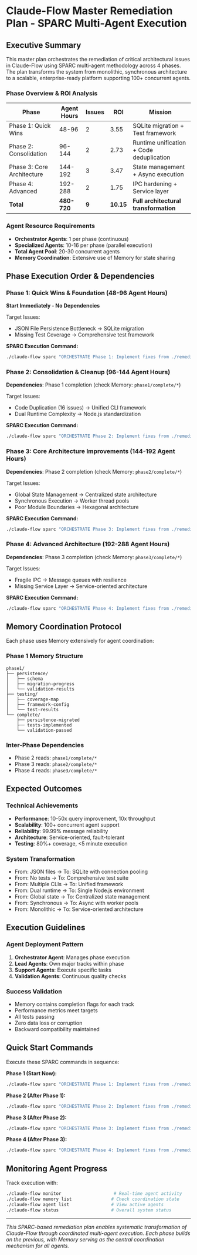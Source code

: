 # Claude-Flow Master Remediation Plan - SPARC Multi-Agent Execution

## Executive Summary

This master plan orchestrates the remediation of critical architectural issues in Claude-Flow using SPARC multi-agent methodology across 4 phases. The plan transforms the system from monolithic, synchronous architecture to a scalable, enterprise-ready platform supporting 100+ concurrent agents.

### Phase Overview & ROI Analysis

| Phase | Agent Hours | Issues | ROI | Mission |
|-------|------------|--------|-----|---------|
| Phase 1: Quick Wins | 48-96 | 2 | 3.55 | SQLite migration + Test framework |
| Phase 2: Consolidation | 96-144 | 2 | 2.73 | Runtime unification + Code deduplication |
| Phase 3: Core Architecture | 144-192 | 3 | 3.47 | State management + Async execution |
| Phase 4: Advanced | 192-288 | 2 | 1.75 | IPC hardening + Service layer |
| **Total** | **480-720** | **9** | **10.15** | **Full architectural transformation** |

### Agent Resource Requirements
- **Orchestrator Agents**: 1 per phase (continuous)
- **Specialized Agents**: 10-16 per phase (parallel execution)
- **Total Agent Pool**: 20-30 concurrent agents
- **Memory Coordination**: Extensive use of Memory for state sharing

## Phase Execution Order & Dependencies

### Phase 1: Quick Wins & Foundation (48-96 Agent Hours)
**Start Immediately - No Dependencies**

Target Issues:
- JSON File Persistence Bottleneck → SQLite migration
- Missing Test Coverage → Comprehensive test framework

**SPARC Execution Command:**
```bash
./claude-flow sparc "ORCHESTRATE Phase 1: Implement fixes from ./remediation_plans/phase_1_quick_wins_foundation.md. Deploy Database Architect and Test Architect agents with their support teams. Execute persistence migration and test framework setup in parallel. Coordinate through Memory keys: phase1/persistence/* and phase1/testing/*. Success when both tracks complete with validation."
```

### Phase 2: Consolidation & Cleanup (96-144 Agent Hours)
**Dependencies**: Phase 1 completion (check Memory: `phase1/complete/*`)

Target Issues:
- Code Duplication (16 issues) → Unified CLI framework
- Dual Runtime Complexity → Node.js standardization

**SPARC Execution Command:**
```bash
./claude-flow sparc "ORCHESTRATE Phase 2: Implement fixes from ./remediation_plans/phase_2_consolidation_cleanup.md. Deploy Architecture Unifier and Runtime Analyst agents with support teams. Consolidate CLI implementations and migrate to single runtime. Requires Phase 1 completion. Coordinate through Memory keys: phase2/cli/* and phase2/runtime/*. Success when unified CLI and single runtime achieved."
```

### Phase 3: Core Architecture Improvements (144-192 Agent Hours)
**Dependencies**: Phase 2 completion (check Memory: `phase2/complete/*`)

Target Issues:
- Global State Management → Centralized state architecture
- Synchronous Execution → Worker thread pools
- Poor Module Boundaries → Hexagonal architecture

**SPARC Execution Command:**
```bash
./claude-flow sparc "ORCHESTRATE Phase 3: Implement fixes from ./remediation_plans/phase_3_core_architecture_improvements.md. Deploy State Architect, Concurrency Expert, and Architecture Surgeon with support teams. Transform to async execution with proper state management and clean boundaries. Coordinate through Memory keys: phase3/state/*, phase3/async/*, phase3/modules/*. Success when 10x throughput achieved."
```

### Phase 4: Advanced Architecture (192-288 Agent Hours)
**Dependencies**: Phase 3 completion (check Memory: `phase3/complete/*`)

Target Issues:
- Fragile IPC → Message queues with resilience
- Missing Service Layer → Service-oriented architecture

**SPARC Execution Command:**
```bash
./claude-flow sparc "ORCHESTRATE Phase 4: Implement fixes from ./remediation_plans/phase_4_advanced_architecture.md. Deploy Communication Architect and Service Designer with support teams. Implement robust IPC and complete service layer abstraction. Coordinate through Memory keys: phase4/ipc/*, phase4/services/*. Success when enterprise deployment ready."
```

## Memory Coordination Protocol

Each phase uses Memory extensively for agent coordination:

### Phase 1 Memory Structure
```
phase1/
├── persistence/
│   ├── schema
│   ├── migration-progress
│   └── validation-results
├── testing/
│   ├── coverage-map
│   ├── framework-config
│   └── test-results
└── complete/
    ├── persistence-migrated
    ├── tests-implemented
    └── validation-passed
```

### Inter-Phase Dependencies
- Phase 2 reads: `phase1/complete/*`
- Phase 3 reads: `phase2/complete/*`
- Phase 4 reads: `phase3/complete/*`

## Expected Outcomes

### Technical Achievements
- **Performance**: 10-50x query improvement, 10x throughput
- **Scalability**: 100+ concurrent agent support
- **Reliability**: 99.99% message reliability
- **Architecture**: Service-oriented, fault-tolerant
- **Testing**: 80%+ coverage, <5 minute execution

### System Transformation
- From: JSON files → To: SQLite with connection pooling
- From: No tests → To: Comprehensive test suite
- From: Multiple CLIs → To: Unified framework
- From: Dual runtime → To: Single Node.js environment
- From: Global state → To: Centralized state management
- From: Synchronous → To: Async with worker pools
- From: Monolithic → To: Service-oriented architecture

## Execution Guidelines

### Agent Deployment Pattern
1. **Orchestrator Agent**: Manages phase execution
2. **Lead Agents**: Own major tracks within phase
3. **Support Agents**: Execute specific tasks
4. **Validation Agents**: Continuous quality checks

### Success Validation
- Memory contains completion flags for each track
- Performance metrics meet targets
- All tests passing
- Zero data loss or corruption
- Backward compatibility maintained

## Quick Start Commands

Execute these SPARC commands in sequence:

**Phase 1 (Start Now):**
```bash
./claude-flow sparc "ORCHESTRATE Phase 1: Implement fixes from ./remediation_plans/phase_1_quick_wins_foundation.md. Deploy Database Architect and Test Architect agents with their support teams. Execute persistence migration and test framework setup in parallel. Coordinate through Memory keys: phase1/persistence/* and phase1/testing/*. Success when both tracks complete with validation."
```

**Phase 2 (After Phase 1):**
```bash
./claude-flow sparc "ORCHESTRATE Phase 2: Implement fixes from ./remediation_plans/phase_2_consolidation_cleanup.md. Deploy Architecture Unifier and Runtime Analyst agents with support teams. Consolidate CLI implementations and migrate to single runtime. Requires Phase 1 completion. Coordinate through Memory keys: phase2/cli/* and phase2/runtime/*. Success when unified CLI and single runtime achieved."
```

**Phase 3 (After Phase 2):**
```bash
./claude-flow sparc "ORCHESTRATE Phase 3: Implement fixes from ./remediation_plans/phase_3_core_architecture_improvements.md. Deploy State Architect, Concurrency Expert, and Architecture Surgeon with support teams. Transform to async execution with proper state management and clean boundaries. Coordinate through Memory keys: phase3/state/*, phase3/async/*, phase3/modules/*. Success when 10x throughput achieved."
```

**Phase 4 (After Phase 3):**
```bash
./claude-flow sparc "ORCHESTRATE Phase 4: Implement fixes from ./remediation_plans/phase_4_advanced_architecture.md. Deploy Communication Architect and Service Designer with support teams. Implement robust IPC and complete service layer abstraction. Coordinate through Memory keys: phase4/ipc/*, phase4/services/*. Success when enterprise deployment ready."
```

## Monitoring Agent Progress

Track execution with:
```bash
./claude-flow monitor                    # Real-time agent activity
./claude-flow memory list               # Check coordination state
./claude-flow agent list                # View active agents
./claude-flow status                    # Overall system status
```

---

*This SPARC-based remediation plan enables systematic transformation of Claude-Flow through coordinated multi-agent execution. Each phase builds on the previous, with Memory serving as the central coordination mechanism for all agents.*